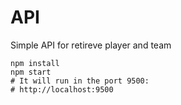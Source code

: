 # API

Simple API for retireve player and team

```console
npm install
npm start
# It will run in the port 9500:
# http://localhost:9500
```

